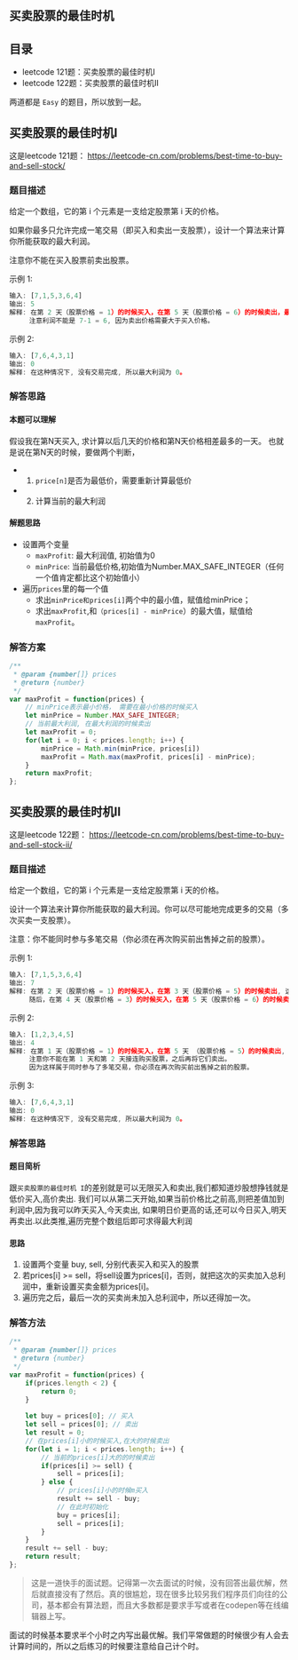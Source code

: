 
## 买卖股票的最佳时机

## 目录
- leetcode 121题：买卖股票的最佳时机I
- leetcode 122题：买卖股票的最佳时机II

两道都是 `Easy` 的题目，所以放到一起。

## 买卖股票的最佳时机I
这是leetcode 121题： https://leetcode-cn.com/problems/best-time-to-buy-and-sell-stock/

### 题目描述
给定一个数组，它的第 i 个元素是一支给定股票第 i 天的价格。

如果你最多只允许完成一笔交易（即买入和卖出一支股票），设计一个算法来计算你所能获取的最大利润。

注意你不能在买入股票前卖出股票。

示例 1:
```js
输入: [7,1,5,3,6,4]
输出: 5
解释: 在第 2 天（股票价格 = 1）的时候买入，在第 5 天（股票价格 = 6）的时候卖出，最大利润 = 6-1 = 5 。
     注意利润不能是 7-1 = 6, 因为卖出价格需要大于买入价格。
```
示例 2:
```js
输入: [7,6,4,3,1]
输出: 0
解释: 在这种情况下, 没有交易完成, 所以最大利润为 0。
```

### 解答思路
#### 本题可以理解

假设我在第N天买入, 求计算以后几天的价格和第N天价格相差最多的一天。
也就是说在第N天的时候，要做两个判断，
 - 1. `price[n]`是否为最低价，需要重新计算最低价 
 - 2. 计算当前的最大利润

#### 解题思路

- 设置两个变量
    - `maxProfit`: 最大利润值, 初始值为0 
    - `minPrice`: 当前最低价格,初始值为Number.MAX_SAFE_INTEGER（任何一个值肯定都比这个初始值小）
- 遍历`prices`里的每一个值
     - 求出`minPrice和prices[i]`两个中的最小值，赋值给minPrice；
     - 求出`maxProfit`,和`（prices[i] - minPrice`）的最大值，赋值给`maxProfit`。
### 解答方案
```js
/**
 * @param {number[]} prices
 * @return {number}
 */
var maxProfit = function(prices) {
    // minPrice表示最小价格， 需要在最小价格的时候买入
    let minPrice = Number.MAX_SAFE_INTEGER;
    // 当前最大利润, 在最大利润的时候卖出
    let maxProfit = 0;
    for(let i = 0; i < prices.length; i++) {
        minPrice = Math.min(minPrice, prices[i])
        maxProfit = Math.max(maxProfit, prices[i] - minPrice);
    }
    return maxProfit;
};
```

## 买卖股票的最佳时机II

这是leetcode 122题： https://leetcode-cn.com/problems/best-time-to-buy-and-sell-stock-ii/

### 题目描述
给定一个数组，它的第 i 个元素是一支给定股票第 i 天的价格。

设计一个算法来计算你所能获取的最大利润。你可以尽可能地完成更多的交易（多次买卖一支股票）。

注意：你不能同时参与多笔交易（你必须在再次购买前出售掉之前的股票）。

示例 1:
```js
输入: [7,1,5,3,6,4]
输出: 7
解释: 在第 2 天（股票价格 = 1）的时候买入，在第 3 天（股票价格 = 5）的时候卖出, 这笔交易所能获得利润 = 5-1 = 4 。
     随后，在第 4 天（股票价格 = 3）的时候买入，在第 5 天（股票价格 = 6）的时候卖出, 这笔交易所能获得利润 = 6-3 = 3 。
```
示例 2:
```js
输入: [1,2,3,4,5]
输出: 4
解释: 在第 1 天（股票价格 = 1）的时候买入，在第 5 天 （股票价格 = 5）的时候卖出, 这笔交易所能获得利润 = 5-1 = 4 。
     注意你不能在第 1 天和第 2 天接连购买股票，之后再将它们卖出。
     因为这样属于同时参与了多笔交易，你必须在再次购买前出售掉之前的股票。
```
示例 3:
```js
输入: [7,6,4,3,1]
输出: 0
解释: 在这种情况下, 没有交易完成, 所以最大利润为 0。
```
### 解答思路

#### 题目简析
跟`买卖股票的最佳时机 I`的差别就是可以无限买入和卖出,我们都知道炒股想挣钱就是低价买入,高价卖出.
我们可以从第二天开始,如果当前价格比之前高,则把差值加到利润中,因为我可以昨天买入,今天卖出, 如果明日价更高的话,还可以今日买入,明天再卖出.以此类推,遍历完整个数组后即可求得最大利润

#### 思路
1. 设置两个变量 buy, sell, 分别代表买入和买入的股票
2. 若prices[i] >= sell，将sell设置为prices[i]，否则，就把这次的买卖加入总利润中，重新设置买卖金额为prices[i]。
3. 遍历完之后，最后一次的买卖尚未加入总利润中，所以还得加一次。

### 解答方法
```js
/**
 * @param {number[]} prices
 * @return {number}
 */
var maxProfit = function(prices) {
    if(prices.length < 2) {
        return 0;
    }
    
    let buy = prices[0]; // 买入
    let sell = prices[0]; // 卖出
    let result = 0;
    // 在prices[i]小的时候买入,在大的时候卖出
    for(let i = 1; i < prices.length; i++) {
        // 当前的prices[i]大的的时候卖出
        if(prices[i] >= sell) {
            sell = prices[i];
        } else {
            // prices[i]小的时候m买入
            result += sell - buy;
            // 在此时初始化
            buy = prices[i];
            sell = prices[i];
        }
    }
    result += sell - buy;
    return result;
};
```

> 这是一道快手的面试题。记得第一次去面试的时候，没有回答出最优解，然后就直接没有了然后。真的很尴尬，现在很多比较另我们程序员们向往的公司，基本都会有算法题，而且大多数都是要求手写或者在codepen等在线编辑器上写。

面试的时候基本要求半个小时之内写出最优解。我们平常做题的时候很少有人会去计算时间的，所以之后练习的时候要注意给自己计个时。